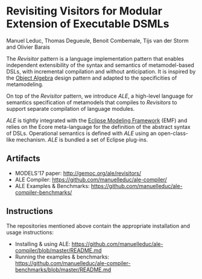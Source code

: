 # Revisiting Visitors for Modular Extension of Executable DSMLs
Manuel Leduc, Thomas Degueule, Benoit Combemale, Tijs van der Storm and Olivier Barais

The *Revisitor* pattern is a language implementation pattern that enables independent extensibility of the syntax and semantics of metamodel-based DSLs, with incremental compilation and without anticipation.
It is inspired by the [Object Algebra](https://dl.acm.org/citation.cfm?id=2367167) design pattern and adapted to the specificities of metamodeling.

On top of the *Revisitor* pattern, we introduce *ALE*, a high-level language for semantics specification of metamodels that compiles to *Revisitors* to support separate compilation of language modules.

*ALE* is tightly integrated with the [Eclipse Modeling Framework](https://www.eclipse.org/modeling/emf/) (EMF) and relies on the Ecore meta-language for the definition of the abstract syntax of DSLs. Operational semantics is defined with *ALE* using an open-class-like mechanism. *ALE* is bundled a set of Eclipse plug-ins.

## Artifacts
- MODELS'17 paper: http://gemoc.org/ale/revisitors/
- ALE Compiler: https://github.com/manuelleduc/ale-compiler/
- ALE Examples & Benchmarks: https://github.com/manuelleduc/ale-compiler-benchmarks/

## Instructions
The repositories mentioned above contain the appropriate installation and usage instructions:

- Installing & using ALE: https://github.com/manuelleduc/ale-compiler/blob/master/README.md
- Running the examples & benchmarks: https://github.com/manuelleduc/ale-compiler-benchmarks/blob/master/README.md

